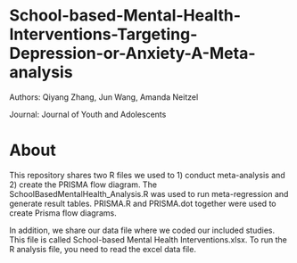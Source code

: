# School-based-Mental-Health-Interventions-Targeting-Depression-or-Anxiety-A-Meta-analysis

Authors: Qiyang Zhang, Jun Wang, Amanda Neitzel

Journal: Journal of Youth and Adolescents

# About #
This repository shares two R files we used to 1) conduct meta-analysis and 2) create the PRISMA flow diagram.
The SchoolBasedMentalHealth_Analysis.R was used to run meta-regression and generate result tables.
PRISMA.R and PRISMA.dot together were used to create Prisma flow diagrams.

In addition, we share our data file where we coded our included studies. This file is called School-based Mental Health Interventions.xlsx.
To run the R analysis file, you need to read the excel data file.
